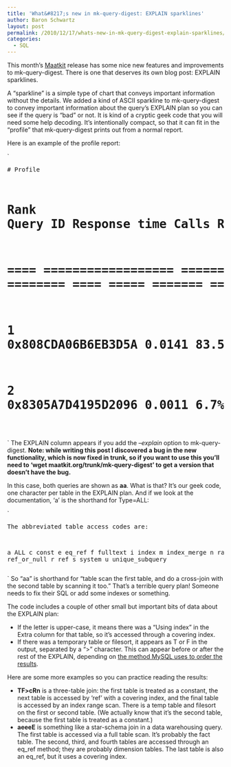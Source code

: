 ```yaml
---
title: 'What&#8217;s new in mk-query-digest: EXPLAIN sparklines'
author: Baron Schwartz
layout: post
permalink: /2010/12/17/whats-new-in-mk-query-digest-explain-sparklines/
categories:
  - SQL
---
```

This month&#8217;s [Maatkit][1] release has some nice new features and improvements to mk-query-digest. There is one that deserves its own blog post: EXPLAIN sparklines.

A &#8220;sparkline&#8221; is a simple type of chart that conveys important information without the details. We added a kind of ASCII sparkline to mk-query-digest to convey important information about the query&#8217;s EXPLAIN plan so you can see if the query is &#8220;bad&#8221; or not. It is kind of a cryptic geek code that you will need some help decoding. It&#8217;s intentionally compact, so that it can fit in the &#8220;profile&#8221; that mk-query-digest prints out from a normal report.

Here is an example of the profile report:

`<pre># Profile
# Rank Query ID           Response time    Calls R/Call   Apdx V/M   EXPLAIN Item
# ==== ================== ================ ===== ======== ==== ===== ======= =====
#    1 0x808CDA06B6EB3D5A     0.0141 83.5%     2   0.0071 1.00  0.00 aa      SELECT test.t
#    2 0x8305A7D4195D2096     0.0011  6.7%     6   0.0002 1.00  0.00 aa      SELECT test.t
</pre>` 
The EXPLAIN column appears if you add the *&#8211;explain* option to mk-query-digest. **Note: while writing this post I discovered a bug in the new functionality, which is now fixed in trunk, so if you want to use this you&#8217;ll need to &#8216;wget maatkit.org/trunk/mk-query-digest&#8217; to get a version that doesn&#8217;t have the bug.**

In this case, both queries are shown as **aa**. What is that? It&#8217;s our geek code, one character per table in the EXPLAIN plan. And if we look at the documentation, &#8216;a&#8217; is the shorthand for Type=ALL:

`<pre>The abbreviated table access codes are:

  a  ALL
  c  const
  e  eq_ref
  f  fulltext
  i  index
  m  index_merge
  n  range
  o  ref_or_null
  r  ref
  s  system
  u  unique_subquery
</pre>` 
So &#8220;aa&#8221; is shorthand for &#8220;table scan the first table, and do a cross-join with the second table by scanning it too.&#8221; That&#8217;s a terrible query plan! Someone needs to fix their SQL or add some indexes or something.

The code includes a couple of other small but important bits of data about the EXPLAIN plan:

*   If the letter is upper-case, it means there was a &#8220;Using index&#8221; in the Extra column for that table, so it&#8217;s accessed through a covering index.
*   If there was a temporary table or filesort, it appears as T or F in the output, separated by a &#8220;>&#8221; character. This can appear before or after the rest of the EXPLAIN, depending on [the method MySQL uses to order the results][2].

Here are some more examples so you can practice reading the results:

*   **TF>cRn** is a three-table join: the first table is treated as a constant, the next table is accessed by &#8216;ref&#8217; with a covering index, and the final table is accessed by an index range scan. There is a temp table and filesort on the first or second table. (We actually know that it&#8217;s the second table, because the first table is treated as a constant.)
*   **aeeeE** is something like a star-schema join in a data warehousing query. The first table is accessed via a full table scan. It&#8217;s probably the fact table. The second, third, and fourth tables are accessed through an eq\_ref method; they are probably dimension tables. The last table is also an eq\_ref, but it uses a covering index.

 [1]: http://www.maatkit.org/
 [2]: http://s.petrunia.net/blog/?p=24